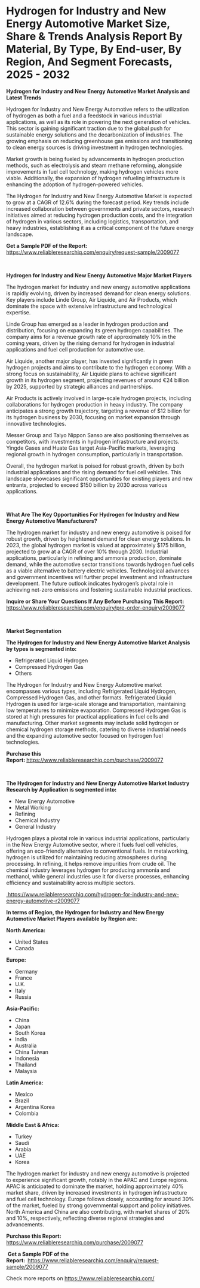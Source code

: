 <p><h1>Hydrogen for Industry and New Energy Automotive Market Size, Share & Trends Analysis Report By Material, By Type, By End-user, By Region, And Segment Forecasts, 2025 - 2032</h1></p><p><strong>Hydrogen for Industry and New Energy Automotive Market Analysis and Latest Trends</strong></p>
<p><p>Hydrogen for Industry and New Energy Automotive refers to the utilization of hydrogen as both a fuel and a feedstock in various industrial applications, as well as its role in powering the next generation of vehicles. This sector is gaining significant traction due to the global push for sustainable energy solutions and the decarbonization of industries. The growing emphasis on reducing greenhouse gas emissions and transitioning to clean energy sources is driving investment in hydrogen technologies. </p><p>Market growth is being fueled by advancements in hydrogen production methods, such as electrolysis and steam methane reforming, alongside improvements in fuel cell technology, making hydrogen vehicles more viable. Additionally, the expansion of hydrogen refueling infrastructure is enhancing the adoption of hydrogen-powered vehicles. </p><p>The Hydrogen for Industry and New Energy Automotive Market is expected to grow at a CAGR of 12.6% during the forecast period. Key trends include increased collaboration between governments and private sectors, research initiatives aimed at reducing hydrogen production costs, and the integration of hydrogen in various sectors, including logistics, transportation, and heavy industries, establishing it as a critical component of the future energy landscape.</p></p>
<p><strong>Get a Sample PDF of the Report:&nbsp;</strong> <a href="https://www.reliableresearchiq.com/enquiry/request-sample/2009077?utm_campaign=2783&utm_medium=2&utm_source=Github&utm_content=ia&utm_term=03042025&utm_id=hydrogen-for-industry-and-new-energy-automotive">https://www.reliableresearchiq.com/enquiry/request-sample/2009077</a></p>
<p>&nbsp;</p>
<p><strong>Hydrogen for Industry and New Energy Automotive Major Market Players</strong></p>
<p><p>The hydrogen market for industry and new energy automotive applications is rapidly evolving, driven by increased demand for clean energy solutions. Key players include Linde Group, Air Liquide, and Air Products, which dominate the space with extensive infrastructure and technological expertise.</p><p>Linde Group has emerged as a leader in hydrogen production and distribution, focusing on expanding its green hydrogen capabilities. The company aims for a revenue growth rate of approximately 10% in the coming years, driven by the rising demand for hydrogen in industrial applications and fuel cell production for automotive use.</p><p>Air Liquide, another major player, has invested significantly in green hydrogen projects and aims to contribute to the hydrogen economy. With a strong focus on sustainability, Air Liquide plans to achieve significant growth in its hydrogen segment, projecting revenues of around €24 billion by 2025, supported by strategic alliances and partnerships.</p><p>Air Products is actively involved in large-scale hydrogen projects, including collaborations for hydrogen production in heavy industry. The company anticipates a strong growth trajectory, targeting a revenue of $12 billion for its hydrogen business by 2030, focusing on market expansion through innovative technologies.</p><p>Messer Group and Taiyo Nippon Sanso are also positioning themselves as competitors, with investments in hydrogen infrastructure and projects. Yingde Gases and Huate Gas target Asia-Pacific markets, leveraging regional growth in hydrogen consumption, particularly in transportation.</p><p>Overall, the hydrogen market is poised for robust growth, driven by both industrial applications and the rising demand for fuel cell vehicles. This landscape showcases significant opportunities for existing players and new entrants, projected to exceed $150 billion by 2030 across various applications.</p></p>
<p>&nbsp;</p>
<p><strong>What Are The Key Opportunities For Hydrogen for Industry and New Energy Automotive Manufacturers?</strong></p>
<p><p>The hydrogen market for industry and new energy automotive is poised for robust growth, driven by heightened demand for clean energy solutions. In 2023, the global hydrogen market is valued at approximately $175 billion, projected to grow at a CAGR of over 10% through 2030. Industrial applications, particularly in refining and ammonia production, dominate demand, while the automotive sector transitions towards hydrogen fuel cells as a viable alternative to battery electric vehicles. Technological advances and government incentives will further propel investment and infrastructure development. The future outlook indicates hydrogen’s pivotal role in achieving net-zero emissions and fostering sustainable industrial practices.</p></p>
<p><strong>Inquire or Share Your Questions If Any Before Purchasing This Report:</strong> <a href="https://www.reliableresearchiq.com/enquiry/pre-order-enquiry/2009077?utm_campaign=2783&utm_medium=2&utm_source=Github&utm_content=ia&utm_term=03042025&utm_id=hydrogen-for-industry-and-new-energy-automotive">https://www.reliableresearchiq.com/enquiry/pre-order-enquiry/2009077</a></p>
<p>&nbsp;</p>
<p><strong>Market Segmentation</strong></p>
<p><strong>The Hydrogen for Industry and New Energy Automotive Market Analysis by types is segmented into:</strong></p>
<p><ul><li>Refrigerated Liquid Hydrogen</li><li>Compressed Hydrogen Gas</li><li>Others</li></ul></p>
<p><p>The Hydrogen for Industry and New Energy Automotive market encompasses various types, including Refrigerated Liquid Hydrogen, Compressed Hydrogen Gas, and other formats. Refrigerated Liquid Hydrogen is used for large-scale storage and transportation, maintaining low temperatures to minimize evaporation. Compressed Hydrogen Gas is stored at high pressures for practical applications in fuel cells and manufacturing. Other market segments may include solid hydrogen or chemical hydrogen storage methods, catering to diverse industrial needs and the expanding automotive sector focused on hydrogen fuel technologies.</p></p>
<p><strong>Purchase this Report:&nbsp;</strong><a href="https://www.reliableresearchiq.com/purchase/2009077?utm_campaign=2783&utm_medium=2&utm_source=Github&utm_content=ia&utm_term=03042025&utm_id=hydrogen-for-industry-and-new-energy-automotive">https://www.reliableresearchiq.com/purchase/2009077</a></p>
<p>&nbsp;</p>
<p><strong>The Hydrogen for Industry and New Energy Automotive Market Industry Research by Application is segmented into:</strong></p>
<p><ul><li>New Energy Automotive</li><li>Metal Working</li><li>Refining</li><li>Chemical Industry</li><li>General Industry</li></ul></p>
<p><p>Hydrogen plays a pivotal role in various industrial applications, particularly in the New Energy Automotive sector, where it fuels fuel cell vehicles, offering an eco-friendly alternative to conventional fuels. In metalworking, hydrogen is utilized for maintaining reducing atmospheres during processing. In refining, it helps remove impurities from crude oil. The chemical industry leverages hydrogen for producing ammonia and methanol, while general industries use it for diverse processes, enhancing efficiency and sustainability across multiple sectors.</p></p>
<p><a href="https://www.reliableresearchiq.com/hydrogen-for-industry-and-new-energy-automotive-r2009077?utm_campaign=2783&utm_medium=2&utm_source=Github&utm_content=ia&utm_term=03042025&utm_id=hydrogen-for-industry-and-new-energy-automotive">&nbsp;https://www.reliableresearchiq.com/hydrogen-for-industry-and-new-energy-automotive-r2009077</a></p>
<p><strong>In terms of Region, the Hydrogen for Industry and New Energy Automotive Market Players available by Region are:</strong></p>
<p>
    <p> <strong> North America: </strong>
        <ul>
            <li>United States</li>
            <li>Canada</li>
        </ul>
        </p> 
    <p> <strong> Europe: </strong>
        <ul>
            <li>Germany</li>
            <li>France</li>
            <li>U.K.</li>
            <li>Italy</li>
            <li>Russia</li>
        </ul>
        </p> 
    <p> <strong> Asia-Pacific: </strong>
        <ul>
            <li>China</li>
            <li>Japan</li>
            <li>South Korea</li>
            <li>India</li>
            <li>Australia</li>
            <li>China Taiwan</li>
            <li>Indonesia</li>
            <li>Thailand</li>
            <li>Malaysia</li>
        </ul>
        </p> 
    <p> <strong> Latin America: </strong>
        <ul>
            <li>Mexico</li>
            <li>Brazil</li>
            <li>Argentina Korea</li>
            <li>Colombia</li>
        </ul>
        </p> 
    <p> <strong> Middle East & Africa: </strong>
        <ul>
            <li>Turkey</li>
            <li>Saudi</li>
            <li>Arabia</li>
            <li>UAE</li>
            <li>Korea</li>
        </ul>
    </p>
    </p>
<p><p>The hydrogen market for industry and new energy automotive is projected to experience significant growth, notably in the APAC and Europe regions. APAC is anticipated to dominate the market, holding approximately 40% market share, driven by increased investments in hydrogen infrastructure and fuel cell technology. Europe follows closely, accounting for around 30% of the market, fueled by strong governmental support and policy initiatives. North America and China are also contributing, with market shares of 20% and 10%, respectively, reflecting diverse regional strategies and advancements.</p></p>
<p><strong>Purchase this Report: </strong><a href="https://www.reliableresearchiq.com/purchase/2009077?utm_campaign=2783&utm_medium=2&utm_source=Github&utm_content=ia&utm_term=03042025&utm_id=hydrogen-for-industry-and-new-energy-automotive">https://www.reliableresearchiq.com/purchase/2009077</a></p>
<p>&nbsp;<strong>Get a Sample PDF of the Report:&nbsp;&nbsp;</strong><a href="https://www.reliableresearchiq.com/enquiry/request-sample/2009077?utm_campaign=2783&utm_medium=2&utm_source=Github&utm_content=ia&utm_term=03042025&utm_id=hydrogen-for-industry-and-new-energy-automotive">https://www.reliableresearchiq.com/enquiry/request-sample/2009077</a></p>
<p><strong></strong></p>
<p>Check more reports on <a href="https://www.reliableresearchiq.com/?utm_campaign=2783&utm_medium=2&utm_source=Github&utm_content=ia&utm_term=03042025&utm_id=hydrogen-for-industry-and-new-energy-automotive">https://www.reliableresearchiq.com/</a></p>